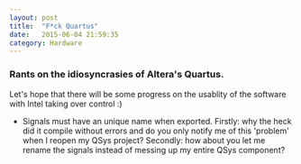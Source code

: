 ```yaml
---
layout: post
title:  "F*ck Quartus"
date:   2015-06-04 21:59:35
category: Hardware
---
```


### Rants on the idiosyncrasies of Altera's Quartus.
Let's hope that there will be some progress on the usablity of the software with Intel taking over control :)

* Signals must have an unique name when exported. Firstly: why the heck did it compile without errors and do you only notify me of this 'problem' when I reopen my QSys project? Secondly: how about you let me rename the signals instead of messing up my entire QSys component?
